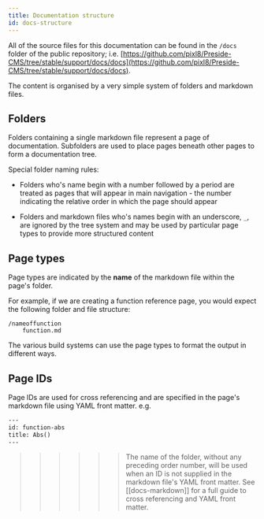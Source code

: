 ```yaml
---
title: Documentation structure
id: docs-structure
---
```


All of the source files for this documentation can be found in the `/docs` folder of the public repository; i.e. [https://github.com/pixl8/Preside-CMS/tree/stable/support/docs/docs](https://github.com/pixl8/Preside-CMS/tree/stable/support/docs/docs).

The content is organised by a very simple system of folders and markdown files.

## Folders

Folders containing a single markdown file represent a page of documentation. Subfolders are used to place pages beneath other pages to form a documentation tree. 

Special folder naming rules:

* Folders who's name begin with a number followed by a period are treated as pages that will appear in main navigation - the number indicating the relative order in which the page should appear

* Folders and markdown files who's names begin with an underscore, `_`, are ignored by the tree system and may be used by particular page types to provide more structured content

## Page types

Page types are indicated by the **name** of the markdown file within the page's folder. 

For example, if we are creating a function reference page, you would expect the following folder and file structure:

```
/nameoffunction
    function.md
```

The various build systems can use the page types to format the output in different ways.


## Page IDs

Page IDs are used for cross referencing and are specified in the page's markdown file using YAML front matter. e.g.

```html
---
id: function-abs
title: Abs()
---
```

>>>>>> The name of the folder, without any preceding order number, will be used when an ID is not supplied in the markdown file's YAML front matter.
See [[docs-markdown]] for a full guide to cross referencing and YAML front matter. 